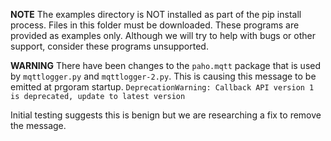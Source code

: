 __NOTE__ The examples directory is NOT installed as part of the pip install process. Files in this folder must be downloaded. These programs are provided as examples only. Although we will try to help with bugs or other support, consider these programs unsupported.

__WARNING__ There have been changes to the `paho.mqtt` package that is used by `mqttlogger.py` and `mqttlogger-2.py`. This is causing this message to be emitted at prgoram startup.
`DeprecationWarning: Callback API version 1 is deprecated, update to latest version`

Initial testing suggests this is benign but we are researching a fix to remove the message.
